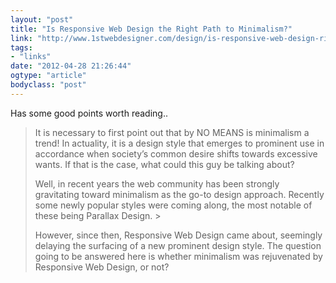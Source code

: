 ```yaml
---
layout: "post"
title: "Is Responsive Web Design the Right Path to Minimalism?"
link: "http://www.1stwebdesigner.com/design/is-responsive-web-design-right-path-minimalism/"
tags: 
- "links"
date: "2012-04-28 21:26:44"
ogtype: "article"
bodyclass: "post"
---
```


Has some good points worth reading..

> It is necessary to first point out that by NO MEANS is minimalism a trend! In actuality, it is a design style that emerges to prominent use in accordance when society’s common desire shifts towards excessive wants. If that is the case, what could this guy be talking about?
> 
> Well, in recent years the web community has been strongly gravitating toward minimalism as the go-to design approach. Recently some newly popular styles were coming along, the most notable of these being Parallax Design. >
> 
> However, since then, Responsive Web Design came about, seemingly delaying the surfacing of a new prominent design style. The question going to be answered here is whether minimalism was rejuvenated by Responsive Web Design, or not?